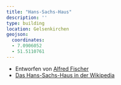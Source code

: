 ```yaml
---
title: "Hans-Sachs-Haus"
description: ''
type: building
location: Gelsenkirchen
geojson:
  coordinates:
  - 7.0906052
  - 51.5110761
---
```


* Entworfen von [Alfred Fischer](/tags/Alfred-Fischer)
* [Das Hans-Sachs-Haus in der Wikipedia](https://de.wikipedia.org/wiki/Hans-Sachs-Haus)
